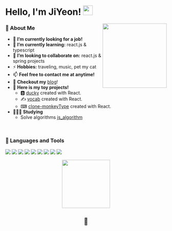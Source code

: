 # Hello, I'm JiYeon! <img src="https://raw.githubusercontent.com/MartinHeinz/MartinHeinz/master/wave.gif" width="30px" height="30px" />


<!-- credits for gif https://gph.is/g/ZWg5jr7 -->
<img align="right" width="200" src="https://avatars.githubusercontent.com/u/65294323?v=4">

### 🧐 About Me

<!-- - 🔭 **I’m currently working on:** ML models -->
- 🔭 **I’m currently looking for a job!**
- 🌱 **I’m currently learning:** react.js & typescript
- 👯 **I’m looking to collaborate on:** react.js & spring projects
- ⚡ **Hobbies:** traveling, music, pet my cat
- 📫 **Feel free to contact me at anytime!**
- 📝 **Checkout my** [blog](https://itinerant.tistory.com/)!
- 🚀 **Here is my toy projects!**
  - 🅱 [ducky](https://ducky-alpha.vercel.app) created with React.
  - ✍️ [vocab](https://react-vocab.vercel.app) created with React.
  - ⌨ [clone-monkeyType](https://jiyeon-dev.github.io/clone_monkeyType/) created with React.
- 👩🏻‍💻 **Studying**
  - Solve algorithms [js_algorithm](https://github.com/jiyeon-dev/js_algorithm)

<br />

### 🔨 Languages and Tools
<!-- https://github.com/Ileriayo/markdown-badges -->
<p>
<img src="https://shields.io/badge/JavaScript-F7DF1E?logo=JavaScript&logoColor=000&style=for-the-badge"> 
<img src="https://img.shields.io/badge/-ReactJs-61DAFB?logo=react&logoColor=white&style=for-the-badge"> 
<img src="https://img.shields.io/badge/Vue.js-35495E?logo=vuedotjs&logoColor=4FC08D&style=for-the-badge">
<img src="https://img.shields.io/badge/css3-%231572B6.svg?style=for-the-badge&logo=css3&logoColor=white">
<img src="https://img.shields.io/badge/tailwindcss-%2338B2AC.svg?style=for-the-badge&logo=tailwind-css&logoColor=white">
<img src="https://img.shields.io/badge/jquery-%230769AD.svg?style=for-the-badge&logo=jquery&logoColor=white">
<img src="https://img.shields.io/badge/java-%23ED8B00.svg?style=for-the-badge&logo=openjdk&logoColor=white">
<img src="https://img.shields.io/badge/spring-%236DB33F.svg?style=for-the-badge&logo=spring&logoColor=white">
<img src="https://img.shields.io/badge/mysql-%2300f.svg?style=for-the-badge&logo=mysql&logoColor=white">
</p>

<p align="center">
<!-- <img height="150px" src="https://github-readme-stats.vercel.app/api?username=jiyeon-dev&show_icons=true&hide_title=true&hide_border=true&theme=graywhite" /> -->
<img height="150px" src="https://github-readme-stats.vercel.app/api/top-langs/?username=jiyeon-dev&show_icons=true&layout=compact&langs_count=6&hide_title=true&hide_border=true&theme=graywhite" />
  <h2 align="center">🫶</h2>
</p>
